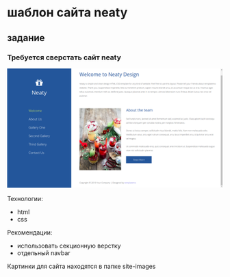 # шаблон сайта neaty
## задание 

### Требуется сверстать сайт neaty

![](https://github.com/n3d27/First_Project/blob/master/neaty/site-images/neaty.png)

Технологии:

- html
- css

Рекомендации:

- использовать секционную верстку 
- отдельный navbar

Картинки для сайта находятся в папке site-images



